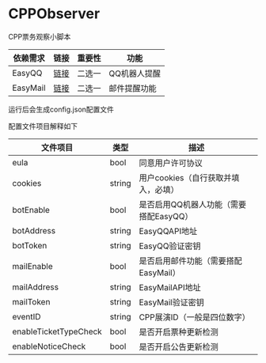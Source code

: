 # CPPObserver
CPP票务观察小脚本

| 依赖需求     | 链接                                                   | 重要性 | 功能      |
|----------|------------------------------------------------------|-----|---------|
| EasyQQ   | [链接](https://github.com/AutoTicketBilibili/EasyQQ)   | 二选一 | QQ机器人提醒 |
| EasyMail | [链接](https://github.com/AutoTicketBilibili/EasyMail) | 二选一 | 邮件提醒功能  |


运行后会生成config.json配置文件

配置文件项目解释如下

| 文件项目                  | 类型     | 描述                      |
|-----------------------|--------|-------------------------|
| eula                  | bool   | 同意用户许可协议                |
| cookies               | string | 用户cookies（自行获取并填入，必填）   |
| botEnable             | bool   | 是否启用QQ机器人功能（需要搭配EasyQQ） |
| botAddress            | string | EasyQQAPI地址             |
| botToken              | string | EasyQQ验证密钥              |
| mailEnable            | bool   | 是否启用邮件功能（需要搭配EasyMail）  |
| mailAddress           | string | EasyMailAPI地址           |
| mailToken             | string | EasyMail验证密钥            |
| eventID               | string | CPP展演ID（一般是四位数字）        |
| enableTicketTypeCheck | bool   | 是否开启票种更新检测              |
| enableNoticeCheck     | bool   | 是否开启公告更新检测              |
